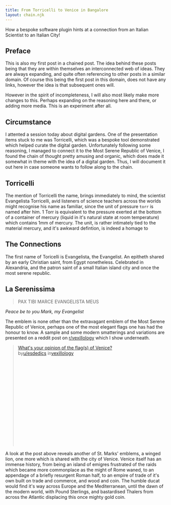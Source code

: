 ```yaml
---
title: From Torricelli to Venice in Bangalore
layout: chain.njk
---
```


How a bespoke software plugin hints at a connection from an Italian Scientist to an Italian City!

## Preface

This is also my first post in a chained post. The idea behind these posts being that they are within themselves an interconnected web of ideas. They are always expanding, and quite often referencing to other posts in a similar domain. Of course this being the first post in this domain, does not have any links, however the idea is that subsequent ones will.

However in the spirit of incompleteness, I will also most likely make more changes to this. Perhaps expanding on the reasoning here and there, or adding more media. This is an experiment after all.

## Circumstance

I attented a session today about digital gardens. One of the presentation items stuck to me was Torricelli, which was a bespoke tool demonstrated which helped curate the digital garden. Unfortunately following some reasoning, I managed to connect it to the Most Serene Republic of Venice, I found the chain of thought pretty amusing and organic, which does made it somewhat in theme with the idea of a digital garden. Thus, I will document it out here in case someone wants to follow along to the chain.

## Torricelli

The mention of Torricelli the name, brings immediately to mind, the scientist Evangelista Torricelli, avid listeners of science teachers across the worlds might recognise his name as familiar, since the unit of pressure `torr` is named after him. 1 Torr is equivalent to the pressure exerted at the bottom of a container of mercury (liquid in it's natural state at room temperature) which contains 1mm of mercury. The unit, is rather intimately tied to the material mercury, and it's awkward defintion, is indeed a homage to

## The Connections

The first name of Toricelli is Evangelista, the Evangelist. An epitheth shared by an early Christian saint, from Egypt nonetheless. Celebrated in Alexandria, and the patron saint of a small Italian island city and once the most serene republic.

## La Serenissima

> PAX TIBI MARCE EVANGELISTA MEUS

_Peace be to you Mark, my Evangelist_

The emblem is none other than the extravagant emblem of the Most Serene Republic of Venice, perhaps one of the most elegant flags one has had the honour to know. A sample and some modern smatterings and variations are presented on a reddit post on [r/vexillology](https://reddit.com/r/vexillology) which I show underneath.

<blockquote class="reddit-embed-bq" style="height:316px" data-embed-height="316"><a href="https://www.reddit.com/r/vexillology/comments/w5ypbt/whats_your_opinion_of_the_flags_of_venice/">What's your opinion of the flag(s) of Venice?</a><br> by<a href="https://www.reddit.com/user/esdedics/">u/esdedics</a> in<a href="https://www.reddit.com/r/vexillology/">vexillology</a></blockquote><script async="" src="https://embed.reddit.com/widgets.js" charset="UTF-8"></script>

A look at the post above reveals another of St. Marks' emblems, a winged lion, one more which is shared with the city of Venice. Venice itself has an immense history, from being an island of emigres frustrated of the raids which became more commonplace as the might of Rome waned, to an appendage of a briefly resurgent Roman half, to an empire of trade of it's own built on trade and commerce, and wood and coin. The humble ducat would find it's way across Europe and the Mediterranean, until the dawn of the modern world, with Pound Sterlings, and bastardised Thalers from across the Atlantic displacing this once mighty gold coin.
